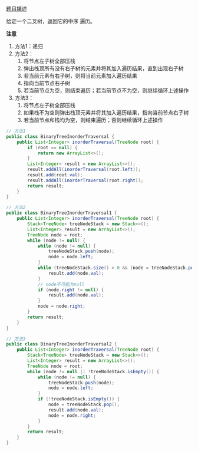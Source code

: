 [题目描述](https://leetcode-cn.com/problems/binary-tree-inorder-traversal/)

给定一个二叉树，返回它的中序 遍历。

**注意**
1. 方法1：递归
2. 方法2：
    1. 将节点左子树全部压栈
    2. 弹出栈顶所有没有右子树的元素并将其加入遍历结果，直到出现右子树
    3. 若当前元素有右子树，则将当前元素加入遍历结果
    4. 指向当前节点右子树
    5. 若当前节点为空，则结束遍历；若当前节点不为空，则继续循环上述操作
3. 方法3：
    1. 将节点左子树全部压栈
    2. 如果栈不为空则弹出栈顶元素并将其加入遍历结果，指向当前节点右子树
    3. 若当前节点和栈均为空，则结束遍历；否则继续循环上述操作

```java
// 方法1
public class BinaryTreeInorderTraversal {
    public List<Integer> inorderTraversal(TreeNode root) {
        if (root == null) {
            return new ArrayList<>();
        }
        List<Integer> result = new ArrayList<>();
        result.addAll(inorderTraversal(root.left));
        result.add(root.val);
        result.addAll(inorderTraversal(root.right));
        return result;
    }
}
```

```java
// 方法2
public class BinaryTreeInorderTraversal1 {
    public List<Integer> inorderTraversal(TreeNode root) {
        Stack<TreeNode> treeNodeStack = new Stack<>();
        List<Integer> result = new ArrayList<>();
        TreeNode node = root;
        while (node != null) {
            while (node != null) {
                treeNodeStack.push(node);
                node = node.left;
            }
            while (treeNodeStack.size() > 0 && (node = treeNodeStack.pop()).right == null) {
                result.add(node.val);
            }
            // node不可能为null
            if (node.right != null) {
                result.add(node.val);
            }
            node = node.right;
        }
        return result;
    }
}
```

```java
// 方法3
public class BinaryTreeInorderTraversal2 {
    public List<Integer> inorderTraversal(TreeNode root) {
        Stack<TreeNode> treeNodeStack = new Stack<>();
        List<Integer> result = new ArrayList<>();
        TreeNode node = root;
        while (node != null || !treeNodeStack.isEmpty()) {
            while (node != null) {
                treeNodeStack.push(node);
                node = node.left;
            }
            if (!treeNodeStack.isEmpty()) {
                node = treeNodeStack.pop();
                result.add(node.val);
                node = node.right;
            }
        }
        return result;
    }
}
```